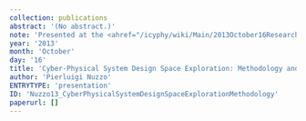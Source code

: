 ```yaml
---
collection: publications
abstract: '(No abstract.)'
note: 'Presented at the <ahref="/icyphy/wiki/Main/2013October16ResearchMeeting">October 16, 2013 iCyPhy Research Meeting</a> atUTAS Hartford/Windsor Locks.'
year: '2013'
month: 'October'
day: '16'
title: 'Cyber-Physical System Design Space Exploration: Methodology and Tools'
author: 'Pierluigi Nuzzo'
ENTRYTYPE: 'presentation'
ID: 'Nuzzo13_CyberPhysicalSystemDesignSpaceExplorationMethodology'
paperurl: []
---
```

